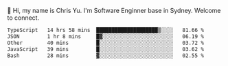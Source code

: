 👋 Hi, my name is Chris Yu. I'm Software Enginner base in Sydney. Welcome to connect.

<!--START_SECTION:waka-->

```txt
TypeScript   14 hrs 58 mins  ████████████████████▒░░░░   81.66 %
JSON         1 hr 8 mins     █▓░░░░░░░░░░░░░░░░░░░░░░░   06.19 %
Other        40 mins         █░░░░░░░░░░░░░░░░░░░░░░░░   03.72 %
JavaScript   39 mins         █░░░░░░░░░░░░░░░░░░░░░░░░   03.62 %
Bash         28 mins         ▓░░░░░░░░░░░░░░░░░░░░░░░░   02.55 %
```

<!--END_SECTION:waka-->
